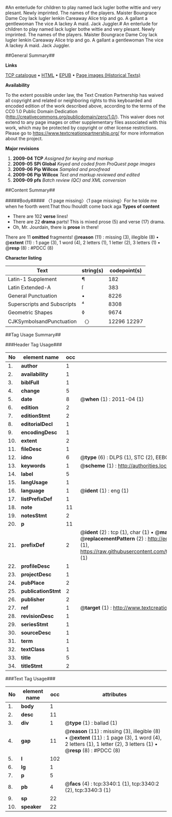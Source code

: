 #An enterlude for children to play named Iack Iugler bothe wittie and very plesant. Newly imprinted. The names of the players. Maister Boungrace Dame Coy Iack Iugler Ienkin Careaway Alice trip and go. A gallant a gentlewoman The vice A lackey A maid. Jack Juggler.#
An enterlude for children to play named Iack Iugler bothe wittie and very plesant. Newly imprinted. The names of the players. Maister Boungrace Dame Coy Iack Iugler Ienkin Careaway Alice trip and go. A gallant a gentlewoman The vice A lackey A maid.
Jack Juggler.

##General Summary##

**Links**

[TCP catalogue](http://www.ota.ox.ac.uk/tcp/)  • 
[HTML](http://tei.it.ox.ac.uk/tcp/Texts-HTML/free/A04/A04711.html)  • 
[EPUB](http://tei.it.ox.ac.uk/tcp/Texts-EPUB/free/A04/A04711.epub) • 
[Page images (Historical Texts)](https://historicaltexts.jisc.ac.uk/eebo-99838948e)

**Availability**

To the extent possible under law, the Text Creation Partnership has waived all copyright and related or neighboring rights to this keyboarded and encoded edition of the work described above, according to the terms of the CC0 1.0 Public Domain Dedication (http://creativecommons.org/publicdomain/zero/1.0/). This waiver does not extend to any page images or other supplementary files associated with this work, which may be protected by copyright or other license restrictions. Please go to https://www.textcreationpartnership.org/ for more information about the project.

**Major revisions**

1. __2009-04__ __TCP__ *Assigned for keying and markup*
1. __2009-05__ __SPi Global__ *Keyed and coded from ProQuest page images*
1. __2009-06__ __Pip Willcox__ *Sampled and proofread*
1. __2009-06__ __Pip Willcox__ *Text and markup reviewed and edited*
1. __2009-09__ __pfs__ *Batch review (QC) and XML conversion*

##Content Summary##

#####Body#####
〈1 page missing〉〈1 page missing〉For he tolde me when he foorth went:That thou ſhouldſt come back aga
**Types of content**

  * There are 102 **verse** lines!
  * There are 22 **drama** parts! This is mixed prose (5) and verse (17) drama.
  * Oh, Mr. Jourdain, there is **prose** in there!

There are 11 **omitted** fragments! 
 @__reason__ (11) : missing (3), illegible (8)  •  @__extent__ (11) : 1 page (3), 1 word (4), 2 letters (1), 1 letter (2), 3 letters (1)  •  @__resp__ (8) : #PDCC (8)

**Character listing**


|Text|string(s)|codepoint(s)|
|---|---|---|
|Latin-1 Supplement|¶|182|
|Latin Extended-A|ſ|383|
|General Punctuation|•|8226|
|Superscripts             and Subscripts|⁴|8308|
|Geometric Shapes|◊|9674|
|CJKSymbolsandPunctuation|〈〉|12296 12297|

##Tag Usage Summary##

###Header Tag Usage###

|No|element name|occ|attributes|
|---|---|---|---|
|1.|__author__|1||
|2.|__availability__|1||
|3.|__biblFull__|1||
|4.|__change__|5||
|5.|__date__|8| @__when__ (1) : 2011-04 (1)|
|6.|__edition__|2||
|7.|__editionStmt__|2||
|8.|__editorialDecl__|1||
|9.|__encodingDesc__|1||
|10.|__extent__|2||
|11.|__fileDesc__|1||
|12.|__idno__|6| @__type__ (6) : DLPS (1), STC (2), EEBO-CITATION (1), PROQUEST (1), VID (1)|
|13.|__keywords__|1| @__scheme__ (1) : http://authorities.loc.gov/ (1)|
|14.|__label__|5||
|15.|__langUsage__|1||
|16.|__language__|1| @__ident__ (1) : eng (1)|
|17.|__listPrefixDef__|1||
|18.|__note__|11||
|19.|__notesStmt__|2||
|20.|__p__|11||
|21.|__prefixDef__|2| @__ident__ (2) : tcp (1), char (1)  •  @__matchPattern__ (2) : ([0-9\-]+):([0-9IVX]+) (1), (.+) (1)  •  @__replacementPattern__ (2) : http://eebo.chadwyck.com/downloadtiff?vid=$1&page=$2 (1), https://raw.githubusercontent.com/textcreationpartnership/Texts/master/tcpchars.xml#$1 (1)|
|22.|__profileDesc__|1||
|23.|__projectDesc__|1||
|24.|__pubPlace__|2||
|25.|__publicationStmt__|2||
|26.|__publisher__|2||
|27.|__ref__|1| @__target__ (1) : http://www.textcreationpartnership.org/docs/. (1)|
|28.|__revisionDesc__|1||
|29.|__seriesStmt__|1||
|30.|__sourceDesc__|1||
|31.|__term__|1||
|32.|__textClass__|1||
|33.|__title__|5||
|34.|__titleStmt__|2||


###Text Tag Usage###

|No|element name|occ|attributes|
|---|---|---|---|
|1.|__body__|1||
|2.|__desc__|11||
|3.|__div__|1| @__type__ (1) : ballad (1)|
|4.|__gap__|11| @__reason__ (11) : missing (3), illegible (8)  •  @__extent__ (11) : 1 page (3), 1 word (4), 2 letters (1), 1 letter (2), 3 letters (1)  •  @__resp__ (8) : #PDCC (8)|
|5.|__l__|102||
|6.|__lg__|1||
|7.|__p__|5||
|8.|__pb__|4| @__facs__ (4) : tcp:3340:1 (1), tcp:3340:2 (2), tcp:3340:3 (1)|
|9.|__sp__|22||
|10.|__speaker__|22||
